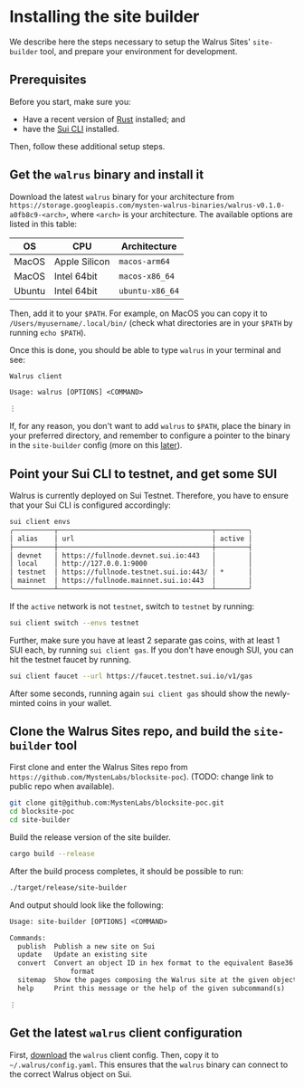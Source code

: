 # Installing the site builder

We describe here the steps necessary to setup the Walrus Sites' `site-builder` tool, and prepare
your environment for development.

## Prerequisites

Before you start, make sure you:

- Have a recent version of [Rust](https://www.rust-lang.org/tools/install) installed; and
- have the [Sui CLI](https://docs.sui.io/guides/developer/getting-started/sui-install) installed.

Then, follow these additional setup steps.

## Get the `walrus` binary and install it

Download the latest `walrus` binary for your architecture from
`https://storage.googleapis.com/mysten-walrus-binaries/walrus-v0.1.0-a0fb8c9-<arch>`, where `<arch>`
is your architecture. The available options are listed in this table:

| OS     | CPU           | Architecture    |
|--------|---------------|-----------------|
| MacOS  | Apple Silicon | `macos-arm64`   |
| MacOS  | Intel 64bit   | `macos-x86_64`  |
| Ubuntu | Intel 64bit   | `ubuntu-x86_64` |

Then, add it to your `$PATH`. For example, on MacOS you can copy it to
`/Users/myusername/.local/bin/` (check what directories are in your `$PATH` by running `echo
$PATH`).

Once this is done, you should be able to type `walrus` in your terminal and see:

``` txt
Walrus client

Usage: walrus [OPTIONS] <COMMAND>

⋮
```

If, for any reason, you don't want to add `walrus` to `$PATH`, place the binary in your preferred
directory, and remember to configure a pointer to the binary in the `site-builder` config (more on
this [later](./tutorial-config.md)).

## Point your Sui CLI to testnet, and get some SUI

Walrus is currently deployed on Sui Testnet. Therefore, you have to ensure that your Sui CLI is
configured accordingly:

``` txt
sui client envs
╭──────────┬──────────────────────────────────────┬────────╮
│ alias    │ url                                  │ active │
├──────────┼──────────────────────────────────────┼────────┤
│ devnet   │ https://fullnode.devnet.sui.io:443   │        │
│ local    │ http://127.0.0.1:9000                │        │
│ testnet  │ https://fullnode.testnet.sui.io:443/ │ *      │
│ mainnet  │ https://fullnode.mainnet.sui.io:443  │        │
╰──────────┴──────────────────────────────────────┴────────╯
```

If the `active` network is not `testnet`, switch to `testnet` by running:

``` sh
sui client switch --envs testnet
```

Further, make sure you have at least 2 separate gas coins, with at least 1 SUI each, by running `sui
client gas`.  If you don't have enough SUI, you can hit the testnet faucet by running.

``` sh
sui client faucet --url https://faucet.testnet.sui.io/v1/gas
```

After some seconds, running again `sui client gas` should show the newly-minted coins in your
wallet.

## Clone the Walrus Sites repo, and build the `site-builder` tool

First clone and enter the Walrus Sites repo from
`https://github.com/MystenLabs/blocksite-poc`). (TODO: change link to public repo when available).

``` sh
git clone git@github.com:MystenLabs/blocksite-poc.git
cd blocksite-poc
cd site-builder
```

Build the release version of the site builder.

``` sh
cargo build --release
```

After the build process completes, it should be possible to run:

``` sh
./target/release/site-builder
```

And output should look like the following:

``` txt
Usage: site-builder [OPTIONS] <COMMAND>

Commands:
  publish  Publish a new site on Sui
  update   Update an existing site
  convert  Convert an object ID in hex format to the equivalent Base36
               format
  sitemap  Show the pages composing the Walrus site at the given object ID
  help     Print this message or the help of the given subcommand(s)

⋮
```

## Get the latest `walrus` client configuration

First,
[download](https://storage.googleapis.com/mysten-walrus-binaries/walrus-configs/client_config.yaml)
the `walrus` client config.  Then, copy it to `~/.walrus/config.yaml`. This ensures that the
`walrus` binary can connect to the correct Walrus object on Sui.
